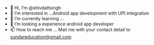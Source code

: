 - 👋 Hi, I’m @shivdattsingh
- 👀 I’m interested in ...Android app development with UPI integration
- 🌱 I’m currently learning ...
- 💞️ I’m looking a experience  android app developer 
- 📫 How to reach me ... Mail me with your contact detail to  sundareducation@gmail.com

<!---
shivdattsingh/shivdattsingh is a ✨ special ✨ repository because its `README.md` (this file) appears on your GitHub profile.
You can click the Preview link to take a look at your changes.
--->
